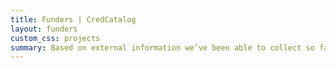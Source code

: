 ```yaml
---
title: Funders | CredCatalog
layout: funders
custom_css: projects
summary: Based on external information we’ve been able to collect so far, these are organizations, foundations and individuals funding credibility initiatives in the CredCatalog database. More about how we found this information can be found <a href="//docs.google.com/document/d/19bXZOQ-KfzHtF4EJ8iKHgLDFHItT6A7D9766YkhmbB0/edit">here.</a>
---
```

